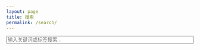 ```yaml
---
layout: page
title: 搜索
permalink: /search/
---
```


<input type="text" id="search-input" placeholder="输入关键词或标签搜索..." style="width:100%">
<ul id="results"></ul>
<div id="pagination" style="margin-top:10px; display:none;">
  <button id="prev-page" disabled>上一页</button>
  <span id="page-info">第 1 页</span>
  <button id="next-page" disabled>下一页</button>
</div>

<script src="https://cdnjs.cloudflare.com/ajax/libs/simple-jekyll-search/1.7.2/simple-jekyll-search.min.js"></script>
<script>
const searchInput = document.getElementById('search-input');
const resultsContainer = document.getElementById('results');
const pagination = document.getElementById('pagination');
const prevBtn = document.getElementById('prev-page');
const nextBtn = document.getElementById('next-page');
const pageInfo = document.getElementById('page-info');

let allResults = [];
let currentPage = 1;
const resultsPerPage = 10; // 每页10条

const sjs = SimpleJekyllSearch({
  searchInput: searchInput,
  resultsContainer: resultsContainer,
  json: '/search.json',
  searchResultTemplate: `
    <li>
      <a href="{url}">{title}</a> <small>({date})</small><br>
      <strong>Tags:</strong> {tags}<br>
      <span style="color:#666;font-size:90%;">{content}</span>
    </li>
  `,
  noResultsText: '没有找到结果 😢',
  fuzzy: false,
  limit: 1000
});

// 高亮函数
function highlight(text, keyword) {
  if (!keyword) return text;
  const regex = new RegExp(`(${keyword})`, 'gi');
  return text.replace(regex, '<mark>$1</mark>');
}

// 渲染当前页
function renderPage(page) {
  const start = (page - 1) * resultsPerPage;
  const end = start + resultsPerPage;
  const pageResults = allResults.slice(start, end);

  resultsContainer.innerHTML = pageResults.map(r => `
    <li>
      <a href="${r.url}">${r.title}</a> <small>(${r.date})</small><br>
      <strong>Tags:</strong> ${r.tags}<br>
      <span style="color:#666;font-size:90%;">${r.content}</span>
    </li>
  `).join('');

  const keyword = searchInput.value.trim();
  resultsContainer.querySelectorAll('li').forEach(li => {
    li.innerHTML = highlight(li.innerHTML, keyword);
  });

  // 更新分页按钮和信息
  if (allResults.length === 0) {
    pagination.style.display = 'none';
  } else {
    pagination.style.display = 'block';
    prevBtn.disabled = page === 1;
    nextBtn.disabled = end >= allResults.length;
    pageInfo.textContent = `第 ${page} 页`;
  }
}

// 监听搜索结果生成
searchInput.addEventListener('input', () => {
  currentPage = 1;
  setTimeout(() => {
    allResults = Array.from(resultsContainer.querySelectorAll('li')).map(li => ({
      url: li.querySelector('a').href,
      title: li.querySelector('a').textContent,
      date: li.querySelector('small').textContent.replace(/[()]/g,''),
      tags: li.querySelector('strong + text') ? li.querySelector('strong + text').textContent : '',
      content: li.querySelector('span').textContent
    }));
    renderPage(currentPage);
  }, 100);
});

// 分页按钮事件
prevBtn.addEventListener('click', () => {
  if (currentPage > 1) {
    currentPage--;
    renderPage(currentPage);
  }
});
nextBtn.addEventListener('click', () => {
  if (currentPage * resultsPerPage < allResults.length) {
    currentPage++;
    renderPage(currentPage);
  }
});
</script>

<style>
mark {
  background: yellow;
  font-weight: bold;
}
</style>
